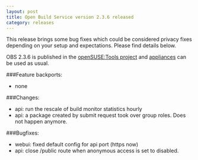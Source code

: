 ```yaml
---
layout: post
title: Open Build Service version 2.3.6 released
category: releases
---
```

This release brings some bug fixes which could be considered privacy fixes
depending on your setup and expectations. Please find details below.

OBS 2.3.6 is published in the 
[openSUSE:Tools project](http://download.opensuse.org/repositories/openSUSE:Tools/)
and [appliances](http://openbuildservice.org/download/) can be used as usual. 

###Feature backports:
* none

###Changes:
* api: run the rescale of build monitor statistics hourly
* api: a package created by submit request took over group roles. Does not happen anymore.

###Bugfixes:
* webui: fixed default config for api port (https now)
* api: close /public route when anonymous access is set to disabled.
